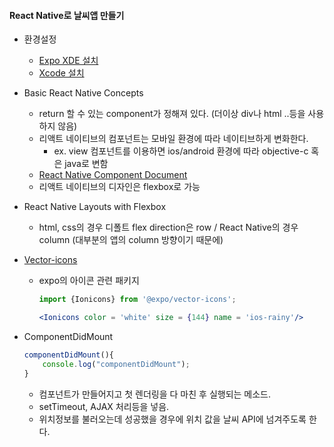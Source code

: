 #### React Native로 날씨앱 만들기

- 환경설정
  - [Expo XDE 설치](https://expo.io/tools)
  - [Xcode 설치](https://developer.apple.com/download/)

- Basic React Native Concepts
  - return 할 수 있는 component가 정해져 있다. (더이상 div나 html ..등을 사용하지 않음)
  - 리액트 네이티브의 컴포넌트는 모바일 환경에 따라 네이티브하게 변화한다.
    - ex. view 컴포넌트를 이용하면 ios/android 환경에 따라 objective-c 혹은 java로 변함
  - [React Native Component Document](https://facebook.github.io/react-native/docs/getting-started.html)
  - 리액트 네이티브의 디자인은 flexbox로 가능

- React Native Layouts with Flexbox

  - html, css의 경우 디폴트 flex direction은 row / React Native의 경우 column (대부분의 앱의 column 방향이기 때문에)

- [Vector-icons](https://expo.github.io/vector-icons/)

  - expo의 아이콘 관련 패키지

    ~~~jsx
    import {Ionicons} from '@expo/vector-icons'; 
    
    <Ionicons color = 'white' size = {144} name = 'ios-rainy'/>
    ~~~

- ComponentDidMount

  ~~~jsx
  componentDidMount(){
      console.log("componentDidMount");
  }
  ~~~

  - 컴포넌트가 만들어지고 첫 렌더링을 다 마친 후 실행되는 메소드.
  - setTimeout, AJAX 처리등을 넣음.
  - 위치정보를 불러오는데 성공했을 경우에 위치 값을 날씨 API에 넘겨주도록 한다.
